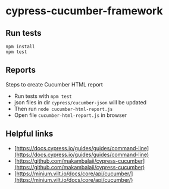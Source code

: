 # cypress-cucumber-framework

## Run tests

```
npm install
npm test
```  

## Reports
Steps to create Cucumber HTML report
- Run tests with `npm test`
- json files in dir `cypress/cucumber-json` will be updated
- Then run `node cucumber-html-report.js`
- Open file `cucumber-html-report.js` in browser

## Helpful links
- [https://docs.cypress.io/guides/guides/command-line](https://docs.cypress.io/guides/guides/command-line)
- [https://github.com/makambalaji/cypress-cucumber](https://github.com/makambalaji/cypress-cucumber)
- [https://minium.vilt.io/docs/core/api/cucumber/](https://minium.vilt.io/docs/core/api/cucumber/)